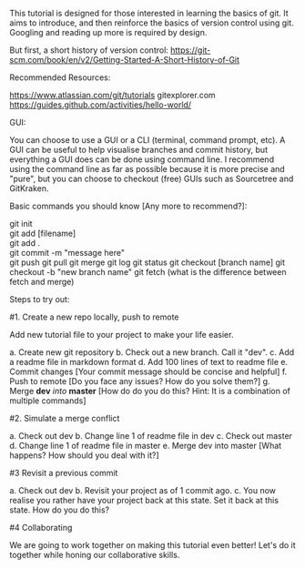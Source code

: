 This tutorial is designed for those interested in learning the basics of git. It aims to introduce, and then reinforce the basics of version control using git. Googling and reading up more is required by design.

But first, a short history of version control:
https://git-scm.com/book/en/v2/Getting-Started-A-Short-History-of-Git

Recommended Resources:

https://www.atlassian.com/git/tutorials
gitexplorer.com
https://guides.github.com/activities/hello-world/

GUI:

You can choose to use a GUI or a CLI (terminal, command prompt, etc). A GUI can be useful to help visualise branches and commit history, but everything a GUI does can be done using command line. I recommend using the command line as far as possible because it is more precise and "pure", but you can choose to checkout (free) GUIs such as Sourcetree and GitKraken.

Basic commands you should know [Any more to recommend?]:

git init  
git add [filename]  
git add .  
git commit -m "message here"  
git push
git pull
git merge
git log 
git status 
git checkout [branch name]
git checkout -b "new branch name"
git fetch (what is the difference between fetch and merge)

Steps to try out:

#1. Create a new repo locally, push to remote

Add new tutorial file to your project to make your life easier.

a. Create new git repository
b. Check out a new branch. Call it "dev".
c. Add a readme file in markdown format
d. Add 100 lines of text to readme file
e. Commit changes [Your commit message should be concise and helpful]
f. Push to remote [Do you face any issues? How do you solve them?]
g. Merge **dev** *into* **master** [How do do you do this? Hint: It is a combination of multiple commands]

#2. Simulate a merge conflict

a. Check out dev
b. Change line 1 of readme file in dev
c. Check out master
d. Change line 1 of readme file in master
e. Merge dev into master [What happens? How should you deal with it?]

#3 Revisit a previous commit 

a. Check out dev
b. Revisit your project as of 1 commit ago.
c. You now realise you rather have your project back at this state. Set it back at this state. How do you do this?

#4 Collaborating

We are going to work together on making this tutorial even better! Let's do it together while honing our collaborative skills.











